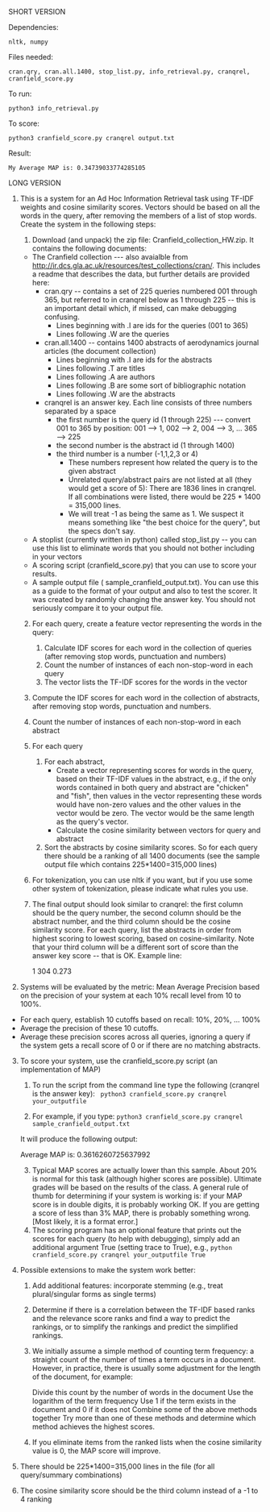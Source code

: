 
SHORT VERSION

Dependencies:

	nltk, numpy

Files needed:

	cran.qry, cran.all.1400, stop_list.py, info_retrieval.py, cranqrel, cranfield_score.py

To run:

	python3 info_retrieval.py

To score:

	python3 cranfield_score.py cranqrel output.txt

Result:

	My Average MAP is: 0.34739033774285105

LONG VERSION

1. This is a system for an Ad Hoc Information Retrieval task using TF-IDF weights and cosine similarity scores. Vectors should be based on all the words in the query, after removing the members of a list of stop words. Create the system in the following steps:

	1. Download (and unpack) the zip file: Cranfield_collection_HW.zip. It contains the following documents:

	- The Cranfield collection --- also avaialble from http://ir.dcs.gla.ac.uk/resources/test_collections/cran/. This includes a readme that describes the data, but further details are provided here:
		- cran.qry -- contains a set of 225 queries numbered 001 through 365, but referred to in cranqrel below as 1 through 225 -- this is an important detail which, if missed, can make debugging confusing.
			- Lines beginning with .I are ids for the queries (001 to 365)
			- Lines following .W are the queries
		- cran.all.1400 -- contains 1400 abstracts of aerodynamics journal articles (the document collection)
			- Lines beginning with .I are ids for the abstracts
			- Lines following .T are titles
			- Lines following .A are authors
			- Lines following .B are some sort of bibliographic notation
			- Lines following .W are the abstracts
		- cranqrel is an answer key. Each line consists of three numbers separated by a space
			- the first number is the query id (1 through 225) --- convert 001 to 365 by position: 001 --> 1, 002 --> 2, 004 --> 3, ... 365 --> 225
			- the second number is the abstract id (1 through 1400)
			- the third number is a number (-1,1,2,3 or 4)
				- These numbers represent how related the query is to the given abstract
				- Unrelated query/abstract pairs are not listed at all (they would get a score of 5): There are 1836 lines in cranqrel. If all combinations were listed, there would be 225 * 1400 = 315,000 lines.
				- We will treat -1 as being the same as 1. We suspect it means something like "the best choice for the query", but the specs don't say.
	- A stoplist (currently written in python) called stop_list.py -- you can use this list to eliminate words that you should not bother including in your vectors
	- A scoring script (cranfield_score.py) that you can use to score your results.
	- A sample output file ( sample_cranfield_output.txt). You can use this as a guide to the format of your output and also to test the scorer. It was created by randomly changing the answer key. You should not seriously compare it to your output file.
	2. For each query, create a feature vector representing the words in the query:
		1. Calculate IDF scores for each word in the collection of queries (after removing stop words, punctuation and numbers)
		2. Count the number of instances of each non-stop-word in each query
		3. The vector lists the TF-IDF scores for the words in the vector
	3. Compute the IDF scores for each word in the collection of abstracts, after removing stop words, punctuation and numbers.
	4. Count the number of instances of each non-stop-word in each abstract
	5. For each query
		1. For each abstract,
			- Create a vector representing scores for words in the query, based on their TF-IDF values in the abstract, e.g., if the only words contained in both query and abstract are "chicken" and "fish", then values in the vector representing these words would have non-zero values and the other values in the vector would be zero. The vector would be the same length as the query's vector.
			- Calculate the cosine similarity between vectors for query and abstract
		2. Sort the abstracts by cosine similarity scores. So for each query there should be a ranking of all 1400 documents (see the sample output file which contains 225*1400=315,000 lines)

	6. For tokenization, you can use nltk if you want, but if you use some other system of tokenization, please indicate what rules you use.
	7. The final output should look similar to cranqrel: the first column should be the query number, the second column should be the abstract number, and the third column should be the cosine similarity score. For each query, list the abstracts in order from highest scoring to lowest scoring, based on cosine-similarity. Note that your third column will be a different sort of score than the answer key score -- that is OK. Example line:

		1 304 0.273

2. Systems will be evaluated by the metric: Mean Average Precision based on the precision of your system at each 10% recall level from 10 to 100%.
- For each query, establish 10 cutoffs based on recall: 10%, 20%, ... 100%
- Average the precision of these 10 cutoffs.
- Average these precision scores across all queries, ignoring a query if the system gets a recall score of 0 or if there are no matching abstracts.
3. To score your system, use the cranfield_score.py script (an implementation of MAP)
	1. To run the script from the command line type the following (cranqrel is the answer key):
	``` python3 cranfield_score.py cranqrel your_outputfile```

	2. For example, if you type:
	```python3 cranfield_score.py cranqrel sample_cranfield_output.txt```

	It will produce the following output:

	Average MAP is: 0.3616260725637992

	3. Typical MAP scores are actually lower than this sample. About 20% is normal for this task (although higher scores are possible). Ultimate grades will be based on the results of the class. A general rule of thumb for determining if your system is working is: if your MAP score is in double digits, it is probably working OK. If you are getting a score of less than 3% MAP, there is probably something wrong. [Most likely, it is a format error.]
	4. The scoring program has an optional feature that prints out the scores for each query (to help with debugging), simply add an additional argument True (setting trace to True), e.g.,
	```python cranfield_score.py cranqrel your_outputfile True```

4. Possible extensions to make the system work better:
	1. Add additional features: incorporate stemming (e.g., treat plural/singular forms as single terms)
	2. Determine if there is a correlation between the TF-IDF based ranks and the relevance score ranks and find a way to predict the rankings, or to simplify the rankings and predict the simplified rankings.
	3. We initially assume a simple method of counting term frequency: a straight count of the number of times a term occurs in a document. However, in practice, there is usually some adjustment for the length of the document, for example:

		Divide this count by the number of words in the document
		Use the logarithm of the term frequency
		Use 1 if the term exists in the document and 0 if it does not
		Combine some of the above methods together
		Try more than one of these methods and determine which method achieves the highest scores.

	4. If you eliminate items from the ranked lists when the cosine similarity value is 0, the MAP score will improve.

5. There should be 225*1400=315,000 lines in the file (for all query/summary combinations)
6. The cosine similarity score should be the third column instead of a -1 to 4 ranking
